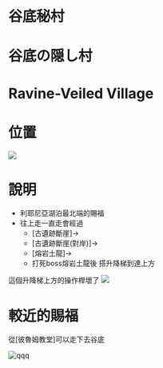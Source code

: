 # 谷底秘村
# 谷底の隠し村
# Ravine-Veiled Village

# 位置
![](https://images.weserv.nl/?&output=jpg&q=85&filename=2022&cx=500&cy=150&cw=600&ch=600&url=https://files.gitter.im/61d956256da03739848ddd27/E2TA/bandicam-2022-03-11-13-36-37-296.jpg)

# 說明

+ 利耶尼亞湖泊最北端的賜福
+ 往上走一直走會經過
  + [古遺跡斷崖]->
  + [古遺跡斷崖(對岸)]->
  + [熔岩土龍]->
  + 打死boss熔岩土龍後 搭升降梯到達上方

這個升降梯上方的操作桿壞了 
![](https://images.weserv.nl/?&output=jpg&q=85&filename=2022&w=1280&h=1280&fit=inside&we&url=https://files.gitter.im/61d956256da03739848ddd27/1ffh/bandicam-2022-03-11-13-39-45-081.jpg)

# 較近的賜福

從[彼魯姆教堂]可以走下去谷底

![qqq](https://user-images.githubusercontent.com/4385327/157811503-a4f53bb7-09a8-4815-b265-59b45f62839b.jpg)
